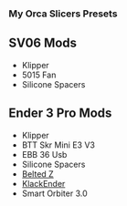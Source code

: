 ### My Orca Slicers Presets

## SV06 Mods

- Klipper
- 5015 Fan
- Silicone Spacers

## Ender 3 Pro Mods

- Klipper
- BTT Skr Mini E3 V3
- EBB 36 Usb
- Silicone Spacers
- [Belted Z](https://kevinakasam.com/belt-driven-ender-3/)
- [KlackEnder](https://kevinakasam.com/klackender/)
- Smart Orbiter 3.0